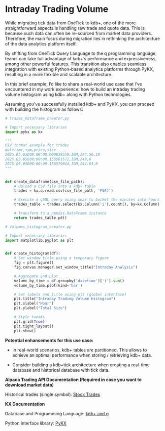 # Intraday Trading Volume

While migrating tick data from OneTick to kdb+, one of the more straightforward aspects is handling raw trade and quote
data. This is because such data can often be re-sourced from market data providers. Therefore, the main focus during
migration lies in rethinking the architecture of the data analytics platform itself.

By shifting from OneTick Query Language to the q programming language, teams can take full advantage of kdb+’s
performance and expressiveness, among other powerful features. This transition also enables seamless integration with
existing Python-based analytics platforms through PyKX, resulting in a more flexible and scalable architecture.

In this brief example, I’d like to share a real-world use case that I’ve encountered in my work experience: how to build
an intraday trading volume histogram using kdb+ along with Python technologies.

Assuming you've successfully installed kdb+ and PyKX, you can proceed with building the histogram as follows:

```python 
# trades_dataframe_creator.py

# Import necessary libraries
import pykx as kx

"""
CSV format example for trades
datetime,sym,price,size
2025.05.05D08:00:00.009039359,IBM,244.56,10
2025.05.05D08:00:00.156501572,IBM,243,8
2025.05.05D08:00:00.156579644,IBM,244.03,6
"""


def create_dataframe(csv_file_path):
    # Upload a CSV file into a kdb+ table
    trades = kx.q.read.csv(csv_file_path, 'PSFJ')

    # Execute a qSQL query using xbar to bucket the minutes into hours
    trades_table = trades.select(kx.Column('i').count(), by=kx.Column('datetime').minute.xbar(60))

    # Transform to a pandas.DataFrame instance
    return trades_table.pd()
```

```python 
# volumes_histogram_creator.py

# Import necessary libraries
import matplotlib.pyplot as plt


def create_histogram(df):
    # Set window title using a temporary figure
    fig = plt.figure()
    fig.canvas.manager.set_window_title("Intraday Analysis")

    # Aggregate and plot
    volume_by_time = df.groupby('datetime')['i'].sum()
    volume_by_time.plot(kind='bar')

    # Set labels and title using plt (global interface)
    plt.title("Intraday Trading Volume Histogram")
    plt.xlabel("Hour")
    plt.ylabel("Total Size")

    # Style tweaks
    plt.grid(True)
    plt.tight_layout()
    plt.show()
```

**Potential enhancements for this use case:**

- In real-world scenarios, kdb+ tables are partitioned. This allows to achieve an optimal performance when storing /
  retrieving kdb+ data.

- Consider building a kdb+tick architecture when creating a real-time database and historical
  database with tick data.

**Alpaca Trading API Documentation (Required in case you want to download market data)**

Historical trades (single symbol): [Stock Trades](https://docs.alpaca.markets/reference/stocktradesingle-1)

**KX Documentation**

Database and Programming Language: [kdb+ and q](https://code.kx.com/q)

Python interface library: [PyKX](https://code.kx.com/pykx)